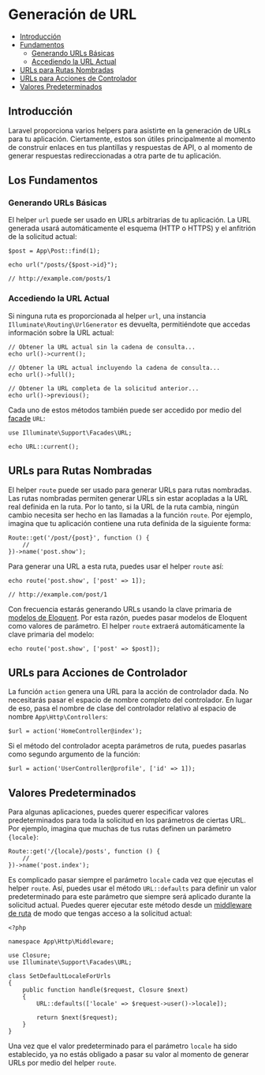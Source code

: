 # Generación de URL

- [Introducción](#introduction)
- [Fundamentos](#the-basics)
    - [Generando URLs Básicas](#generating-basic-urls)
    - [Accediendo la URL Actual](#accessing-the-current-url)
- [URLs para Rutas Nombradas](#urls-for-named-routes)
- [URLs para Acciones de Controlador](#urls-for-controller-actions)
- [Valores Predeterminados](#default-values)

<a name="introduction"></a>
## Introducción

Laravel proporciona varios helpers para asistirte en la generación de URLs para tu aplicación. Ciertamente, estos son útiles principalmente al momento de construir enlaces en tus plantillas y respuestas de API, o al momento de generar respuestas redireccionadas a otra parte de tu aplicación.

<a name="the-basics"></a>
## Los Fundamentos

<a name="generating-basic-urls"></a>
### Generando URLs Básicas

El helper `url` puede ser usado en URLs arbitrarias de tu aplicación. La URL generada usará automáticamente el esquema (HTTP o HTTPS) y el anfitrión de la solicitud actual:

    $post = App\Post::find(1);

    echo url("/posts/{$post->id}");

    // http://example.com/posts/1

<a name="accessing-the-current-url"></a>
### Accediendo la URL Actual

Si ninguna ruta es proporcionada al helper `url`, una instancia `Illuminate\Routing\UrlGenerator` es devuelta, permitiéndote que accedas información sobre la URL actual:

    // Obtener la URL actual sin la cadena de consulta...
    echo url()->current();

    // Obtener la URL actual incluyendo la cadena de consulta...
    echo url()->full();

    // Obtener la URL completa de la solicitud anterior...
    echo url()->previous();

Cada uno de estos métodos también puede ser accedido por medio del [facade](/docs/{{version}}/facades) `URL`:

    use Illuminate\Support\Facades\URL;

    echo URL::current();

<a name="urls-for-named-routes"></a>
## URLs para Rutas Nombradas

El helper `route` puede ser usado para generar URLs para rutas nombradas. Las rutas nombradas permiten generar URLs sin estar acopladas a la URL real definida en la ruta. Por lo tanto, si la URL de la ruta cambia, ningún cambio necesita ser hecho en las llamadas a la función `route`. Por ejemplo, imagina que tu aplicación contiene una ruta definida de la siguiente forma:

    Route::get('/post/{post}', function () {
        //
    })->name('post.show');

Para generar una URL a esta ruta, puedes usar el helper `route` así:

    echo route('post.show', ['post' => 1]);

    // http://example.com/post/1

Con frecuencia estarás generando URLs usando la clave primaria de [modelos de Eloquent](/docs/{{version}}/eloquent). Por esta razón, puedes pasar modelos de Eloquent como valores de parámetro. El helper `route` extraerá automáticamente la clave primaria del modelo:

    echo route('post.show', ['post' => $post]);

<a name="urls-for-controller-actions"></a>
## URLs para Acciones de Controlador

La función `action` genera una URL para la acción de controlador dada. No necesitarás pasar el espacio de nombre completo del controlador. En lugar de eso, pasa el nombre de clase del controlador relativo al espacio de nombre `App\Http\Controllers`:

    $url = action('HomeController@index');

Si el método del controlador acepta parámetros de ruta, puedes pasarlas como segundo argumento de la función:

    $url = action('UserController@profile', ['id' => 1]);

<a name="default-values"></a>
## Valores Predeterminados

Para algunas aplicaciones, puedes querer especificar valores predeterminados para toda la solicitud en los parámetros de ciertas URL. Por ejemplo, imagina que muchas de tus rutas definen un parámetro `{locale}`:

    Route::get('/{locale}/posts', function () {
        //
    })->name('post.index');

Es complicado pasar siempre el parámetro `locale` cada vez que ejecutas el helper `route`. Así, puedes usar el método `URL::defaults` para definir un valor predeterminado para este parámetro que siempre será aplicado durante la solicitud actual. Puedes querer ejecutar este método desde un [middleware de ruta](/docs/{{version}}/middleware#assigning-middleware-to-routes) de modo que tengas acceso a la solicitud actual:

    <?php

    namespace App\Http\Middleware;

    use Closure;
    use Illuminate\Support\Facades\URL;

    class SetDefaultLocaleForUrls
    {
        public function handle($request, Closure $next)
        {
            URL::defaults(['locale' => $request->user()->locale]);

            return $next($request);
        }
    }

Una vez que el valor predeterminado para el parámetro `locale` ha sido establecido, ya no estás obligado a pasar su valor al momento de generar URLs por medio del helper `route`.
